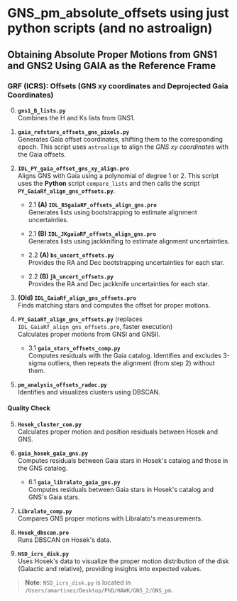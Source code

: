         
# GNS_pm_absolute_offsets using just python scripts (and no astroalign)

## Obtaining Absolute Proper Motions from GNS1 and GNS2 Using GAIA as the Reference Frame

### GRF (ICRS): Offsets (GNS xy coordinates and Deprojected Gaia Coordinates)

0. **`gns1_B_lists.py`**  
   Combines the H and Ks lists from GNS1.

1. **`gaia_refstars_offsets_gns_pixels.py`**  
   Generates Gaia offset coordinates, shifting them to the corresponding epoch. This script uses `astroalign` to align the *GNS xy coordinates* with the Gaia offsets.

2. **`IDL_PY_gaia_offset_gns_xy_align.pro`**  
   Aligns GNS with Gaia using a polynomial of degree 1 or 2. This script uses the **Python** script `compare_lists` and then calls the script **`PY_GaiaRf_align_gns_offsets.py`**.

   - 2.1 **(A) `IDL_BSgaiaRF_offsets_align_gns.pro`**  
     Generates lists using bootstrapping to estimate alignment uncertainties.

   - 2.1 **(B) `IDL_JKgaiaRF_offsets_align_gns.pro`**  
     Generates lists using jackknifing to estimate alignment uncertainties.

   - 2.2 **(A) `bs_uncert_offsets.py`**  
     Provides the RA and Dec bootstrapping uncertainties for each star.

   - 2.2 **(B) `jk_uncert_offsets.py`**  
     Provides the RA and Dec jackknife uncertainties for each star.

3. **(Old) `IDL_GaiaRf_align_gns_offsets.pro`**  
   Finds matching stars and computes the offset for proper motions.

3. **`PY_GaiaRf_align_gns_offsets.py`** (replaces `IDL_GaiaRf_align_gns_offsets.pro`, faster execution)  
   Calculates proper motions from GNSI and GNSII.

   - 3.1 **`gaia_stars_offsets_comp.py`**  
     Computes residuals with the Gaia catalog. Identifies and excludes 3-sigma outliers, then repeats the alignment (from step 2) without them.

4. **`pm_analysis_offsets_radec.py`**  
   Identifies and visualizes clusters using DBSCAN.

#### Quality Check

5. **`Hosek_cluster_com.py`**  
   Calculates proper motion and position residuals between Hosek and GNS.

6. **`gaia_hosek_gaia_gns.py`**  
   Computes residuals between Gaia stars in Hosek's catalog and those in the GNS catalog.

   - 6.1 **`gaia_libralato_gaia_gns.py`**  
     Computes residuals between Gaia stars in Hosek's catalog and GNS's Gaia stars.

7. **`Libralato_comp.py`**  
   Compares GNS proper motions with Libralato's measurements.

8. **`Hosek_dbscan.pro`**  
   Runs DBSCAN on Hosek's data.

9. **`NSD_icrs_disk.py`**  
   Uses Hosek's data to visualize the proper motion distribution of the disk (Galactic and relative), providing insights into expected values.

> **Note**: `NSD_icrs_disk.py` is located in `/Users/amartinez/Desktop/PhD/HAWK/GNS_2/GNS_pm`.
